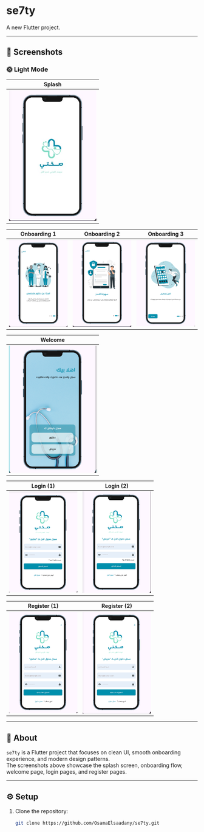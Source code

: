 # se7ty

A new Flutter project.

---

## 📱 Screenshots

### 🌞 Light Mode

<div align="center">

| Splash |
|:--:|
| <img src="https://github.com/OsamaElsaadany/se7ty/blob/main/assets/images/outputs/splash.png" width="230"/> |

| Onboarding 1 | Onboarding 2 | Onboarding 3 |
|:--:|:--:|:--:|
| <img src="https://github.com/OsamaElsaadany/se7ty/blob/main/assets/images/outputs/onb1.png" width="180"/> | <img src="https://github.com/OsamaElsaadany/se7ty/blob/main/assets/images/outputs/onb2.png" width="180"/> | <img src="https://github.com/OsamaElsaadany/se7ty/blob/main/assets/images/outputs/onb3.png" width="180"/> |

| Welcome |
|:--:|
| <img src="https://github.com/OsamaElsaadany/se7ty/blob/main/assets/images/outputs/welcome.png" width="230"/> |

| Login (1) | Login (2) |
|:--:|:--:|
| <img src="https://github.com/OsamaElsaadany/se7ty/blob/main/assets/images/outputs/logdo.png" width="180"/> | <img src="https://github.com/OsamaElsaadany/se7ty/blob/main/assets/images/outputs/logpa.png" width="180"/> |

| Register (1) | Register (2) |
|:--:|:--:|
| <img src="https://github.com/OsamaElsaadany/se7ty/blob/main/assets/images/outputs/regdo.png" width="180"/> | <img src="https://github.com/OsamaElsaadany/se7ty/blob/main/assets/images/outputs/regpa.png" width="180"/> |

</div>

---

## 🧭 About

`se7ty` is a Flutter project that focuses on clean UI, smooth onboarding experience, and modern design patterns.  
The screenshots above showcase the splash screen, onboarding flow, welcome page, login pages, and register pages.

---

## ⚙️ Setup

1. Clone the repository:

   ```bash
   git clone https://github.com/OsamaElsaadany/se7ty.git
